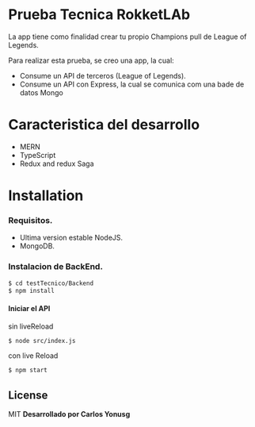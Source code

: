 # Prueba Tecnica RokketLAb
La app tiene como finalidad crear tu propio Champions pull de League of Legends.


Para realizar esta prueba, se creo una app, la cual:

  - Consume un API de terceros (League of Legends).
  - Consume un API  con Express, la cual se comunica com una bade de datos Mongo
 
# Caracteristica del desarrollo
  - MERN
  - TypeScript
  - Redux and redux Saga

# Installation

### Requisitos.
- Ultima version estable NodeJS.
- MongoDB.

### Instalacion de BackEnd.

```sh
$ cd testTecnico/Backend
$ npm install
```
#### Iniciar el API
sin liveReload
```sh
$ node src/index.js
```
con live Reload
```sh
$ npm start
```

License
----

MIT
**Desarrollado por Carlos Yonusg**
